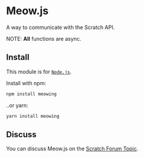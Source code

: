 # Meow.js
A way to communicate with the Scratch API.

NOTE: **All** functions are async.

## Install
This module is for [`Node.js`](https://nodejs.org/).

Install with npm:
```bash
npm install meowing
```
..or yarn:

```bash
yarn install meowing
```

## Discuss
You can discuss Meow.js on the [Scratch Forum Topic](https://scratch.mit.edu/discuss/topic/524807/).